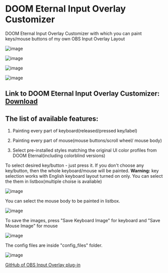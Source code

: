 # DOOM Eternal Input Overlay Customizer
DOOM Eternal Input Overlay Customizer with which you can paint keys/mouse buttons of my own OBS Input Overlay Layout

![image](https://github.com/IlyaTsyganov/DOOM-Eternal-Input-Overlay-Customizer/assets/56352896/8558b050-13de-4bcd-afe2-8fd6e619f947)

![image](https://github.com/IlyaTsyganov/DOOM-Eternal-Input-Overlay-Customizer/assets/56352896/09a5a9d7-e790-4cd6-b27c-b58d59691323)

![image](https://github.com/IlyaTsyganov/DOOM-Eternal-Input-Overlay-Customizer/assets/56352896/79692757-6bd3-4f2d-a72d-59501d90d47c)

![image](https://github.com/IlyaTsyganov/DOOM-Eternal-Input-Overlay-Customizer/assets/56352896/833aede1-0362-4584-b107-811ac8014bb7)

## Link to DOOM Eternal Input Overlay Customizer: [Download](https://github.com/IlyaTsyganov/DOOM-Eternal-Input-Overlay-Customizer/releases) 
## The list of available features:
1) Painting every part of keyboard(released/pressed key/label)
   
2) Painting every part of mouse(mouse buttons/scroll wheel/ mouse body)
   
3) Select pre-installed styles matching the original UI color profiles from DOOM Eternal(including colorblind versions)

To select desired key/button - just press it. If you don't choose any key/button, then the whole keyboard/mouse will be painted.
**Warning:** key selection works with English keyboard layout turned on only.
You can select the them in listbox(multiple choise is avaliable)

![image](https://github.com/IlyaTsyganov/DOOM-Eternal-Input-Overlay-Customizer/assets/56352896/e245348b-986a-43d1-aa90-9e7fab40b361)

You can select the mouse body to be painted in listbox.

![image](https://github.com/IlyaTsyganov/DOOM-Eternal-Input-Overlay-Customizer/assets/56352896/3027afdd-c61d-4101-9f15-a51bf3b0213e)

To save the images, press "Save Keyboard Image" for keyboard and "Save Mouse Image" for mouse

![image](https://github.com/IlyaTsyganov/DOOM-Eternal-Input-Overlay-Customizer/assets/56352896/d891e583-948e-4195-ba59-c6f270638b2d)

The config files are inside "config_files" folder. 

![image](https://github.com/IlyaTsyganov/DOOM-Eternal-Input-Overlay-Customizer/assets/56352896/23efb404-cc70-43d4-ab55-db559aff28b1)



[GitHub of OBS Input Overlay plug-in](https://github.com/univrsal/input-overlay)
